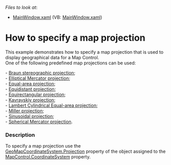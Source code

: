 <!-- default file list -->
*Files to look at*:

* [MainWindow.xaml](./CS/MapProjections/MainWindow.xaml) (VB: [MainWindow.xaml](./VB/MapProjections/MainWindow.xaml))
<!-- default file list end -->
# How to specify a map projection


<p>This example demonstrates how to specify a map projection that is used to display geographical data for a Map Control.<br />One of the following predefined map projections can be used:</p>
- <a href="https://documentation.devexpress.com/#WPF/clsDevExpressXpfMapBraunStereographicProjectiontopic">Braun stereographic projection</a>;<br />- <a href="https://documentation.devexpress.com/#WPF/clsDevExpressXpfMapEllipticalMercatorProjectiontopic">Elliptical Mercator projection</a>;<br />- <a href="https://documentation.devexpress.com/#WPF/clsDevExpressXpfMapEqualAreaProjectiontopic">Equal-area projection</a>;<br />- <a href="https://documentation.devexpress.com/#WPF/clsDevExpressXpfMapEquidistantProjectiontopic">Equidistant projection</a>;<br />- <a href="https://documentation.devexpress.com/#WPF/clsDevExpressXpfMapEquirectangularProjectiontopic">Equirectangular projection</a>;<br />- <a href="https://documentation.devexpress.com/#WPF/clsDevExpressXpfMapKavrayskiyProjectiontopic">Kavrayskiy projection</a>;<br />- <a href="https://documentation.devexpress.com/#WPF/clsDevExpressXpfMapLambertCylindricalEqualAreaProjectiontopic">Lambert Cylindrical Equal-area projection</a>;<br />- <a href="https://documentation.devexpress.com/#WPF/clsDevExpressXpfMapMillerProjectiontopic">Miller projection</a>;<br />- <a href="https://documentation.devexpress.com/#WPF/clsDevExpressXpfMapSinusoidalProjectiontopic">Sinusoidal projection</a>;<br />- <a href="https://documentation.devexpress.com/#WPF/clsDevExpressXpfMapSphericalMercatorProjectiontopic">Spherical Mercator projection</a>.


<h3>Description</h3>

To specify a map projection use the <a href="https://documentation.devexpress.com/#WindowsForms/DevExpressXtraMapGeoMapCoordinateSystem_Projectiontopic">GeoMapCoordinateSystem.Projection</a>&nbsp;property of the object assigned to the <a href="https://documentation.devexpress.com/#WindowsForms/DevExpressXtraMapMapControl_CoordinateSystemtopic">MapControl.CoordinateSystem</a>&nbsp;property.

<br/>


